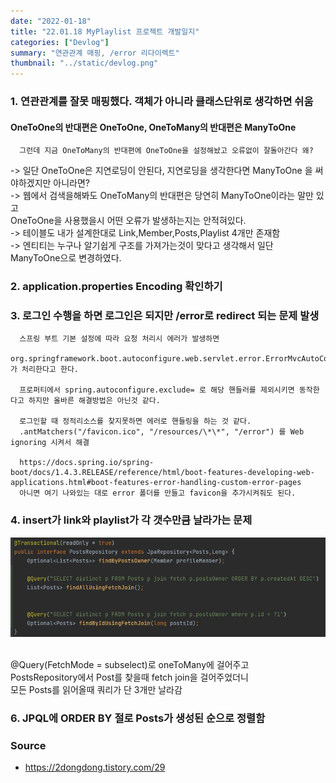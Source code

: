 ```yaml
---
date: "2022-01-18"
title: "22.01.18 MyPlaylist 프로젝트 개발일지"
categories: ["Devlog"]
summary: "연관관계 매핑, /error 리다이렉트"
thumbnail: "../static/devlog.png"
---
```


### 1. 연관관계를 잘못 매핑했다. 객체가 아니라 클래스단위로 생각하면 쉬움

#### OneToOne의 반대편은 OneToOne, OneToMany의 반대편은 ManyToOne

      그런데 지금 OneToMany의 반대편에 OneToOne을 설정해놨고 오류없이 잘돌아간다 왜?

-> 일단 OneToOne은 지연로딩이 안된다, 지연로딩을 생각한다면 ManyToOne 을 써야하겠지만 아니라면?  
 -> 웹에서 검색을해봐도 OneToMany의 반대편은 당연히 ManyToOne이라는 말만 있고  
 OneToOne을 사용했을시 어떤 오류가 발생하는지는 안적혀있다.  
-> 테이블도 내가 설계한대로 Link,Member,Posts,Playlist 4개만 존재함  
-> 엔티티는 누구나 알기쉽게 구조를 가져가는것이 맞다고 생각해서 일단 ManyToOne으로 변경하였다.

### 2. application.properties Encoding 확인하기

### 3. 로그인 수행을 하면 로그인은 되지만 /error로 redirect 되는 문제 발생

      스프링 부트 기본 설정에 따라 요청 처리시 에러가 발생하면
      org.springframework.boot.autoconfigure.web.servlet.error.ErrorMvcAutoConfiguration 가 처리한다고 한다.

      프로퍼티에서 spring.autoconfigure.exclude= 로 해당 핸들러를 제외시키면 동작한다고 하지만 올바른 해결방법은 아닌것 같다.

      로그인할 때 정적리소스를 찾지못하면 에러로 핸들링을 하는 것 같다.
      .antMatchers("/favicon.ico", "/resources/\*\*", "/error") 를 Web ignoring 시켜서 해결

      https://docs.spring.io/spring-boot/docs/1.4.3.RELEASE/reference/html/boot-features-developing-web-applications.html#boot-features-error-handling-custom-error-pages
      아니면 여기 나와있는 대로 error 폴더를 만들고 favicon을 추가시켜줘도 된다.

### 4. insert가 link와 playlist가 각 갯수만큼 날라가는 문제

<center>
<img src='../static/220118devlog.jpg'/>
</center>
<br/>

@Query(FetchMode = subselect)로 oneToMany에 걸어주고  
PostsRepository에서 Post를 찾을때 fetch join을 걸어주었더니  
모든 Posts를 읽어올때 쿼리가 단 3개만 날라감

### 6. JPQL에 ORDER BY 절로 Posts가 생성된 순으로 정렬함

### Source

- https://2dongdong.tistory.com/29

